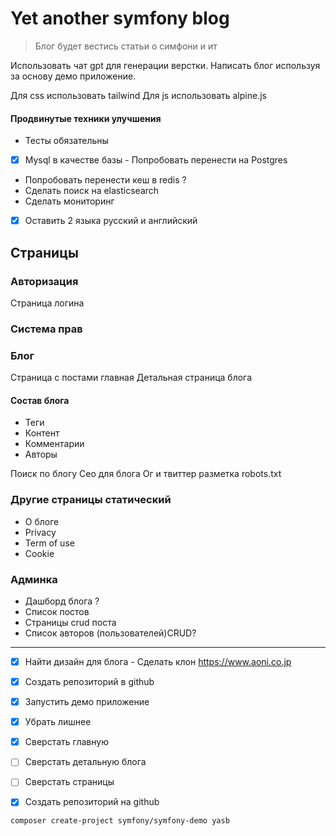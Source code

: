 # Yet another symfony blog

> Блог будет вестись статьи о симфони и ит

Использовать чат gpt для генерации верстки.
Написать блог используя за основу демо приложение.

Для css использовать tailwind
Для js использовать alpine.js

#### Продвинутые техники улучшения

- Тесты обязательны
- [x] Mysql в качестве базы - Попробовать перенести на Postgres
- Попробовать перенести кеш в redis ?
- Сделать поиск на elasticsearch
- Сделать мониторинг

- [x] Оставить 2 языка русский и английский

## Страницы
### Авторизация
Страница логина

### Система прав

### Блог
Страница с постами главная
Детальная страница блога

#### Состав блога
- Теги
- Контент
- Комментарии
- Авторы

Поиск по блогу
Сео для блога
Ог и твиттер разметка
robots.txt

### Другие страницы статический

- О блоге
- Privacy
- Term of use
- Cookie

### Админка

- Дашборд блога ?
- Список постов
- Страницы crud поста
- Список авторов (пользователей)CRUD?

---

- [x] Найти дизайн для блога - Сделать клон https://www.aoni.co.jp
- [x] Создать репозиторий в github
- [x] Запустить демо приложение
- [x] Убрать лишнее
- [x] Сверстать главную
- [ ] Сверстать детальную блога
- [ ] Сверстать страницы

- [x] Создать репозиторий на github

```bash
composer create-project symfony/symfony-demo yasb
```